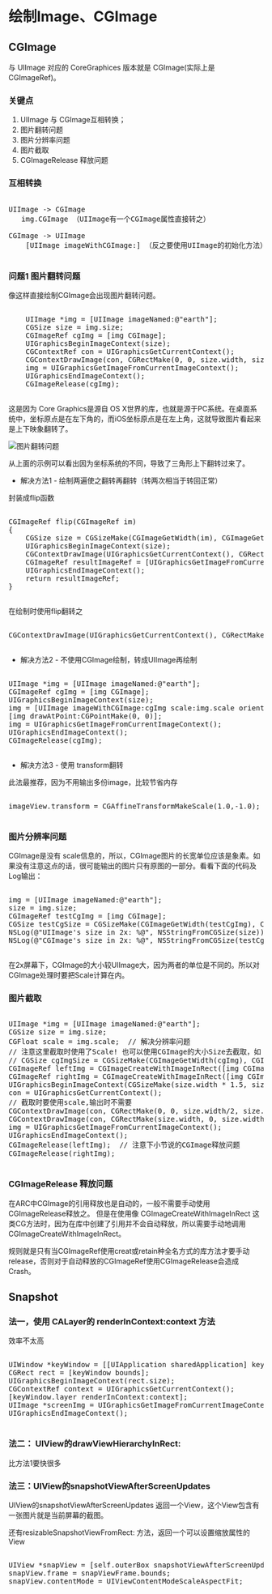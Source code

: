 #  绘制Image、CGImage




## CGImage


与 UIImage 对应的 CoreGraphices 版本就是 CGImage(实际上是 CGImageRef)。

### 关键点

1. UIImage 与 CGImage互相转换；
2. 图片翻转问题
3. 图片分辨率问题
4. 图片截取
5. CGImageRelease 释放问题

### 互相转换

<pre>

UIImage -> CGImage
   img.CGImage （UIImage有一个CGImage属性直接转之）

CGImage -> UIImage
    [UIImage imageWithCGImage:] （反之要使用UIImage的初始化方法）

</pre>


### 问题1 图片翻转问题

像这样直接绘制CGImage会出现图片翻转问题。

<pre>

    UIImage *img = [UIImage imageNamed:@"earth"];
    CGSize size = img.size;
    CGImageRef cgImg = [img CGImage];
    UIGraphicsBeginImageContext(size);
    CGContextRef con = UIGraphicsGetCurrentContext();
    CGContextDrawImage(con, CGRectMake(0, 0, size.width, size.height), cgImg);
    img = UIGraphicsGetImageFromCurrentImageContext();
    UIGraphicsEndImageContext();
    CGImageRelease(cgImg);

</pre>


这是因为 Core Graphics是源自 OS X世界的库，也就是源于PC系统。在桌面系统中，坐标原点是在左下角的，而iOS坐标原点是在左上角，这就导致图片看起来是上下映象翻转了。

![图片翻转问题](./MDImage/drawing_cgimage.png)

从上面的示例可以看出因为坐标系统的不同，导致了三角形上下翻转过来了。


- 解决方法1 - 绘制两遍使之翻转再翻转（转两次相当于转回正常）

封装成flip函数

<pre>

CGImageRef flip(CGImageRef im)
{
    CGSize size = CGSizeMake(CGImageGetWidth(im), CGImageGetHeight(im));
    UIGraphicsBeginImageContext(size);
    CGContextDrawImage(UIGraphicsGetCurrentContext(), CGRectMake(0, 0, size.width, size.height), im);
    CGImageRef resultImageRef = [UIGraphicsGetImageFromCurrentImageContext() CGImage];
    UIGraphicsEndImageContext();
    return resultImageRef;
}

</pre>

在绘制时使用flip翻转之

<pre>

CGContextDrawImage(UIGraphicsGetCurrentContext(), CGRectMake(0, 0, size.width, size.height), flip(cgImg));

</pre>


- 解决方法2 - 不使用CGImage绘制，转成UIImage再绘制

<pre>

UIImage *img = [UIImage imageNamed:@"earth"];
CGImageRef cgImg = [img CGImage];
UIGraphicsBeginImageContext(size);
img = [UIImage imageWithCGImage:cgImg scale:img.scale orientation:UIImageOrientationUp];
[img drawAtPoint:CGPointMake(0, 0)];
img = UIGraphicsGetImageFromCurrentImageContext();
UIGraphicsEndImageContext();
CGImageRelease(cgImg);

</pre>


- 解决方法3 - 使用 transform翻转

此法最推荐，因为不用输出多份image，比较节省内存



<pre>

imageView.transform = CGAffineTransformMakeScale(1.0,-1.0);

</pre>


###  图片分辨率问题

CGImage是没有 scale信息的，所以，CGImage图片的长宽单位应该是象素。如果没有注意这点的话，很可能输出的图片只有原图的一部分。看看下面的代码及Log输出：

<pre>

img = [UIImage imageNamed:@"earth"];
size = img.size;
CGImageRef testCgImg = [img CGImage];
CGSize testCgSize = CGSizeMake(CGImageGetWidth(testCgImg), CGImageGetHeight(testCgImg));
NSLog(@"UIImage's size in 2x: %@", NSStringFromCGSize(size)); // {150, 150}
NSLog(@"CGImage's size in 2x: %@", NSStringFromCGSize(testCgSize)); // {300, 300}

</pre>


在2x屏幕下，CGImage的大小较UIImage大，因为两者的单位是不同的。所以对CGImage处理时要把Scale计算在内。


### 图片截取

<pre>

UIImage *img = [UIImage imageNamed:@"earth"];
CGSize size = img.size;
CGFloat scale = img.scale;  // 解决分辨率问题
// 注意这里截取时使用了Scale! 也可以使用CGImage的大小Size去截取，如：
// CGSize cgImgSize = CGSizeMake(CGImageGetWidth(cgImg), CGImageGetHeight(cgImg));
CGImageRef leftImg = CGImageCreateWithImageInRect([img CGImage], CGRectMake(0, 0, size.width * scale /2, size.height * scale));
CGImageRef rightImg = CGImageCreateWithImageInRect([img CGImage], CGRectMake(size.width * scale /2, 0, size.width  * scale /2, size.height * scale));
UIGraphicsBeginImageContext(CGSizeMake(size.width * 1.5, size.height));
con = UIGraphicsGetCurrentContext();
// 截取时要使用scale,输出时不需要
CGContextDrawImage(con, CGRectMake(0, 0, size.width/2, size.height), flip(leftImg));
CGContextDrawImage(con, CGRectMake(size.width, 0, size.width/2, size.height), flip(rightImg));
img = UIGraphicsGetImageFromCurrentImageContext();
UIGraphicsEndImageContext();
CGImageRelease(leftImg);  // 注意下小节说的CGImage释放问题
CGImageRelease(rightImg);

</pre>


### CGImageRelease 释放问题

在ARC中CGImage的引用释放也是自动的，一般不需要手动使用CGImageRelease释放之。
但是在使用像 CGImageCreateWithImageInRect 这类CG方法时，因为在库中创建了引用并不会自动释放，所以需要手动地调用 CGImageCreateWithImageInRect。

规则就是只有当CGImageRef使用creat或retain种全名方式的库方法才要手动release，否则对于自动释放的CGImageRef使用CGImageRelease会造成Crash。





## Snapshot

### 法一，使用 CALayer的 renderInContext:context 方法

效率不太高

<pre>

UIWindow *keyWindow = [[UIApplication sharedApplication] keyWindow];
CGRect rect = [keyWindow bounds];
UIGraphicsBeginImageContext(rect.size);
CGContextRef context = UIGraphicsGetCurrentContext();
[keyWindow.layer renderInContext:context];
UIImage *screenImg = UIGraphicsGetImageFromCurrentImageContext();
UIGraphicsEndImageContext();

</pre>

### 法二： UIView的drawViewHierarchyInRect:

比方法1要快很多


### 法三：UIView的snapshotViewAfterScreenUpdates

UIView的snapshotViewAfterScreenUpdates 返回一个View，这个View包含有一张图片就是当前屏幕的截图。

还有resizableSnapshotViewFromRect: 方法，返回一个可以设置缩放属性的View

<pre>

UIView *snapView = [self.outerBox snapshotViewAfterScreenUpdates:NO];
snapView.frame = snapViewFrame.bounds;
snapView.contentMode = UIViewContentModeScaleAspectFit;

</pre>










